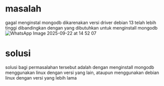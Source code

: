 # masalah
gagal menginstal mongodb dikarenakan versi driver debian 13 telah lebih tinggi dibandingkan dengan yang dibutuhkan untuk menginstall mongodb
![WhatsApp Image 2025-09-22 at 14 52 07](https://github.com/user-attachments/assets/47437391-8a79-401d-84da-5923fc03f581)


# solusi
solusi bagi permasalahan tersebut adalah dengan menginstall mongodb menggunakan linux dengan versi yang lain, ataupun menggunakan debian linux dengan versi yang lebih lama

